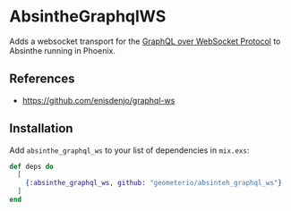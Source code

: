 # AbsintheGraphqlWS

Adds a websocket transport for the
[GraphQL over WebSocket Protocol](https://github.com/enisdenjo/graphql-ws/blob/master/PROTOCOL.md)
to Absinthe running in Phoenix.

## References

* https://github.com/enisdenjo/graphql-ws

## Installation

Add `absinthe_graphql_ws` to your list of dependencies in `mix.exs`:

```elixir
def deps do
  [
    {:absinthe_graphql_ws, github: "geometerio/absinteh_graphql_ws"}
  ]
end
```

